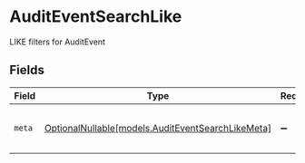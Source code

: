 # AuditEventSearchLike

LIKE filters for AuditEvent


## Fields

| Field                                                                                      | Type                                                                                       | Required                                                                                   | Description                                                                                |
| ------------------------------------------------------------------------------------------ | ------------------------------------------------------------------------------------------ | ------------------------------------------------------------------------------------------ | ------------------------------------------------------------------------------------------ |
| `meta`                                                                                     | [OptionalNullable[models.AuditEventSearchLikeMeta]](../models/auditeventsearchlikemeta.md) | :heavy_minus_sign:                                                                         | Metadata information for the AuditEvent                                                    |